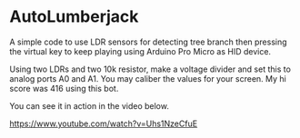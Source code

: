 # AutoLumberjack
A simple code to use LDR sensors for detecting tree branch then pressing the virtual key to keep playing using Arduino Pro Micro as HID device.

Using two LDRs and two 10k resistor, make a voltage divider and set this to analog ports A0 and A1. You may caliber the values for your screen. My hi score was 416 using this bot.

You can see it in action in the video below.

https://www.youtube.com/watch?v=Uhs1NzeCfuE

